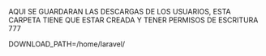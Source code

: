 AQUI SE GUARDARAN LAS DESCARGAS DE LOS USUARIOS, ESTA CARPETA TIENE QUE ESTAR CREADA Y TENER PERMISOS DE ESCRITURA 777

DOWNLOAD_PATH=/home/laravel/
